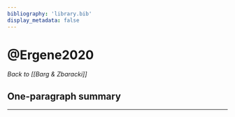 ```yaml
---
bibliography: 'library.bib'
display_metadata: false
---
```


# @Ergene2020

_Back to [[Barg & Zbaracki]]_

## One-paragraph summary



---